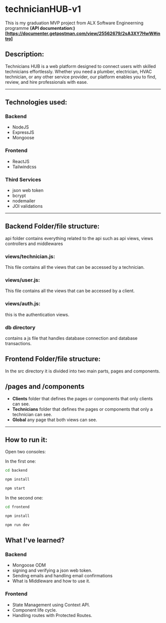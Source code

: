 # technicianHUB-v1

This is my graduation MVP project from ALX Software Engineerning programme
**(API documentation:)[https://documenter.getpostman.com/view/25562679/2sA3XY7HwW#intro]**

## Description:

Technicians HUB is a web platform designed to connect users with skilled technicians effortlessly. Whether you need a plumber, electrician, HVAC technician, or any other service provider, our platform enables you to find, review, and hire professionals with ease.

---

## Technologies used:

### Backend

- NodeJS
- ExpressJS
- Mongoose

### Frontend

- ReactJS
- Tailwindcss

### Third Services

- json web token
- bcrypt
- nodemailer
- JOI validations

---

## Backend Folder/file structure:

api folder contains everything related to the api such as api views, views controllers and middlewares

### views/technician.js:

This file contains all the views that can be accessed by a technician.

### views/user.js:

This file contains all the views that can be accessed by a client.

### views/auth.js:

this is the authentication views.

### db directory

contains a js file that handles database connection and database transactions.

## Frontend Folder/file structure:

In the src directory it is divided into two main parts, pages and components.

## /pages and /components

- **Clients** folder that defines the pages or components that only clients can see.
- **Technicians** folder that defines the pages or components that only a technician can see.
- **Global** any page that both views can see.

---

## How to run it:

Open two consoles:

In the first one:

```sh
cd backend
```

```sh
npm install
```

```sh
npm start
```

In the second one:

```sh
cd frontend
```

```sh
npm install
```

```sh
npm run dev
```

## What I've learned?

### Backend

- Mongoose ODM
- signing and verifying a json web token.
- Sending emails and handling email confirmations
- What is Middleware and how to use it.

### Frontend

- State Management using Context API.
- Component life cycle.
- Handling routes with Protected Routes.

